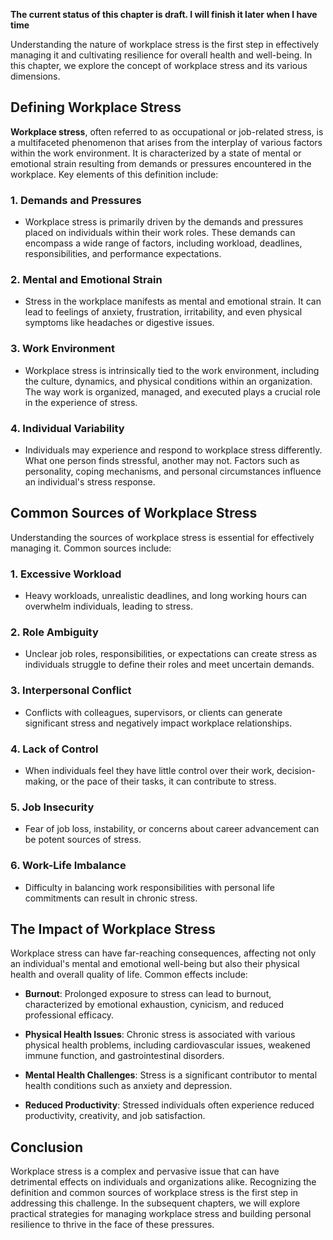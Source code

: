 **The current status of this chapter is draft. I will finish it later when I have time**

Understanding the nature of workplace stress is the first step in effectively managing it and cultivating resilience for overall health and well-being. In this chapter, we explore the concept of workplace stress and its various dimensions.

Defining Workplace Stress
-------------------------

**Workplace stress**, often referred to as occupational or job-related stress, is a multifaceted phenomenon that arises from the interplay of various factors within the work environment. It is characterized by a state of mental or emotional strain resulting from demands or pressures encountered in the workplace. Key elements of this definition include:

### 1. **Demands and Pressures**

* Workplace stress is primarily driven by the demands and pressures placed on individuals within their work roles. These demands can encompass a wide range of factors, including workload, deadlines, responsibilities, and performance expectations.

### 2. **Mental and Emotional Strain**

* Stress in the workplace manifests as mental and emotional strain. It can lead to feelings of anxiety, frustration, irritability, and even physical symptoms like headaches or digestive issues.

### 3. **Work Environment**

* Workplace stress is intrinsically tied to the work environment, including the culture, dynamics, and physical conditions within an organization. The way work is organized, managed, and executed plays a crucial role in the experience of stress.

### 4. **Individual Variability**

* Individuals may experience and respond to workplace stress differently. What one person finds stressful, another may not. Factors such as personality, coping mechanisms, and personal circumstances influence an individual's stress response.

Common Sources of Workplace Stress
----------------------------------

Understanding the sources of workplace stress is essential for effectively managing it. Common sources include:

### 1. **Excessive Workload**

* Heavy workloads, unrealistic deadlines, and long working hours can overwhelm individuals, leading to stress.

### 2. **Role Ambiguity**

* Unclear job roles, responsibilities, or expectations can create stress as individuals struggle to define their roles and meet uncertain demands.

### 3. **Interpersonal Conflict**

* Conflicts with colleagues, supervisors, or clients can generate significant stress and negatively impact workplace relationships.

### 4. **Lack of Control**

* When individuals feel they have little control over their work, decision-making, or the pace of their tasks, it can contribute to stress.

### 5. **Job Insecurity**

* Fear of job loss, instability, or concerns about career advancement can be potent sources of stress.

### 6. **Work-Life Imbalance**

* Difficulty in balancing work responsibilities with personal life commitments can result in chronic stress.

The Impact of Workplace Stress
------------------------------

Workplace stress can have far-reaching consequences, affecting not only an individual's mental and emotional well-being but also their physical health and overall quality of life. Common effects include:

* **Burnout**: Prolonged exposure to stress can lead to burnout, characterized by emotional exhaustion, cynicism, and reduced professional efficacy.

* **Physical Health Issues**: Chronic stress is associated with various physical health problems, including cardiovascular issues, weakened immune function, and gastrointestinal disorders.

* **Mental Health Challenges**: Stress is a significant contributor to mental health conditions such as anxiety and depression.

* **Reduced Productivity**: Stressed individuals often experience reduced productivity, creativity, and job satisfaction.

Conclusion
----------

Workplace stress is a complex and pervasive issue that can have detrimental effects on individuals and organizations alike. Recognizing the definition and common sources of workplace stress is the first step in addressing this challenge. In the subsequent chapters, we will explore practical strategies for managing workplace stress and building personal resilience to thrive in the face of these pressures.
